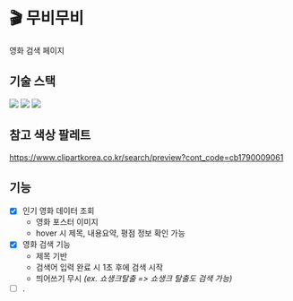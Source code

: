 # 🎬 무비무비

영화 검색 페이지

## 기술 스택

<div>
  <img src="https://img.shields.io/badge/html5-E34F26?style=for-the-badge&logo=html5&logoColor=white"> 
  <img src="https://img.shields.io/badge/css-1572B6?style=for-the-badge&logo=css3&logoColor=white"> 
  <img src="https://img.shields.io/badge/javascript-F7DF1E?style=for-the-badge&logo=javascript&logoColor=black">
</div>

## 참고 색상 팔레트

https://www.clipartkorea.co.kr/search/preview?cont_code=cb1790009061

## 기능

- [x] 인기 영화 데이터 조회
  - 영화 포스터 이미지
  - hover 시 제목, 내용요약, 평점 정보 확인 가능
- [x] 영화 검색 기능
  - 제목 기반
  - 검색어 입력 완료 시 1초 후에 검색 시작
  - 띄어쓰기 무시 _(ex. 쇼생크탈출 => 쇼생크 탈출도 검색 가능)_
- [ ] .
